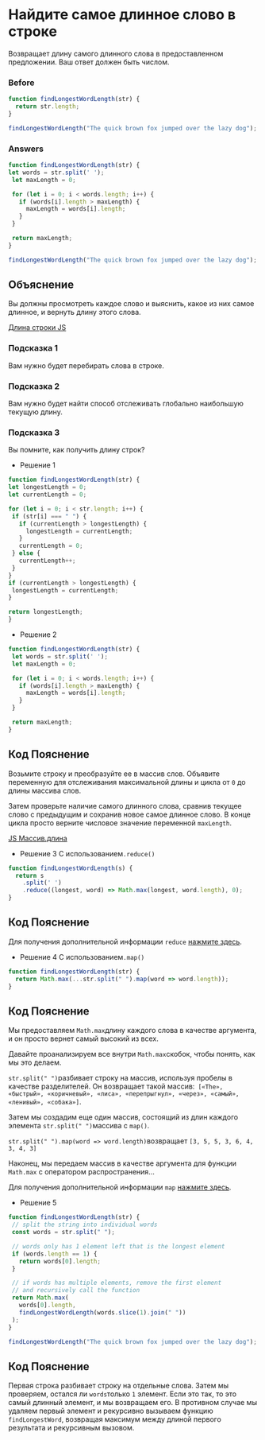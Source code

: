 # Найдите самое длинное слово в строке
Возвращает длину самого длинного слова в предоставленном предложении.
Ваш ответ должен быть числом.
### Before
```javascript
function findLongestWordLength(str) {
  return str.length;
}

findLongestWordLength("The quick brown fox jumped over the lazy dog");
```
### Answers
```javascript
function findLongestWordLength(str) {
let words = str.split(' ');
 let maxLength = 0;

 for (let i = 0; i < words.length; i++) {
   if (words[i].length > maxLength) {
     maxLength = words[i].length;
   }
 }

 return maxLength;
}

findLongestWordLength("The quick brown fox jumped over the lazy dog");
```
## Объяснение
Вы должны просмотреть каждое слово и выяснить, какое из них самое длинное, и вернуть длину этого слова.

[Длина строки JS](https://developer.mozilla.org/en-US/docs/Web/JavaScript/Reference/Global_Objects/String/length)
### Подсказка  1
Вам нужно будет перебирать слова в строке.

### Подсказка 2
Вам нужно будет найти способ отслеживать глобально наибольшую текущую длину.

### Подсказка 3
Вы помните, как получить длину строк?
 * Решение 1
 ```javascript
function findLongestWordLength(str) {
let longestLength = 0;
let currentLength = 0;

for (let i = 0; i < str.length; i++) {
  if (str[i] === " ") {
    if (currentLength > longestLength) {
      longestLength = currentLength;
    }
    currentLength = 0;
  } else {
    currentLength++;
  }
}
if (currentLength > longestLength) {
  longestLength = currentLength;
}

return longestLength;
}
```
 * Решение 2
 ```javascript
function findLongestWordLength(str) {
  let words = str.split(' ');
  let maxLength = 0;

  for (let i = 0; i < words.length; i++) {
    if (words[i].length > maxLength) {
      maxLength = words[i].length;
    }
  }

  return maxLength;
}
```
## Код Пояснение
Возьмите строку и преобразуйте ее в массив слов. Объявите переменную для отслеживания максимальной длины и цикла от `0` до длины массива слов.

Затем проверьте наличие самого длинного слова, сравнив текущее слово с предыдущим и сохранив новое самое длинное слово. В конце цикла просто верните числовое значение переменной `maxLength`.


[JS Массив.длина](https://developer.mozilla.org/en-US/docs/Web/JavaScript/Reference/Global_Objects/Array/length)
 * Решение 3
С использованием`.reduce()`
```javascript
function findLongestWordLength(s) {
  return s
    .split(' ')
    .reduce((longest, word) => Math.max(longest, word.length), 0);
}
```
## Код Пояснение
Для получения дополнительной информации `reduce` [нажмите здесь](https://developer.mozilla.org/en-US/docs/Web/JavaScript/Reference/Global_Objects/Array/Reduce).
 * Решение 4 
С использованием`.map()`
```javascript
function findLongestWordLength(str) {
  return Math.max(...str.split(" ").map(word => word.length));
}
```
## Код Пояснение
Мы предоставляем `Math.max`длину каждого слова в качестве аргумента, и он просто вернет самый высокий из всех.

Давайте проанализируем все внутри `Math.max`скобок, чтобы понять, как мы это делаем.

`str.split(" ")`разбивает строку на массив, используя пробелы в качестве разделителей. Он возвращает такой массив:` [«The», «быстрый», «коричневый», «лиса», «перепрыгнул», «через», «самый», «ленивый», «собака»]`.

Затем мы создадим еще один массив, состоящий из длин каждого элемента `str.split(" ")`массива с `map()`.

`str.split(" ").map(word => word.length)`возвращает `[3, 5, 5, 3, 6, 4, 3, 4, 3]`

Наконец, мы передаем массив в качестве аргумента для функции `Math.max` с оператором распространения...

Для получения дополнительной информации `map` [нажмите здесь](https://developer.mozilla.org/en-US/docs/Web/JavaScript/Reference/Global_Objects/Array/map).

 * Решение 5
 ```javascript
function findLongestWordLength(str) {
  // split the string into individual words
  const words = str.split(" ");

  // words only has 1 element left that is the longest element
  if (words.length == 1) {
    return words[0].length;
  }

  // if words has multiple elements, remove the first element
  // and recursively call the function
  return Math.max(
    words[0].length,
    findLongestWordLength(words.slice(1).join(" "))
  );
}

findLongestWordLength("The quick brown fox jumped over the lazy dog");
```
## Код Пояснение
Первая строка разбивает строку на отдельные слова. Затем мы проверяем, остался ли `words`только `1` элемент. Если это так, то это самый длинный элемент, и мы возвращаем его. В противном случае мы удаляем первый элемент и рекурсивно вызываем функцию `findLongestWord`, возвращая максимум между длиной первого результата и рекурсивным вызовом.
